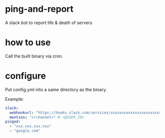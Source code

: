 # ping-and-report
A slack bot to report life & death of servers

# how to use
Call the built binary via cron.

# configure
Put config.yml into a same directory as the binary.

Example:
```config.yml
slack:
  webhookurl: "https://hooks.slack.com/services/xxxxxxxxxxxxxxxxxxxxxxx"
  mention: "<!channel>" # <@USER_ID>
pinged:
  - "xxx.xxx.xxx.xxx"
  - "google.com"
```